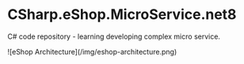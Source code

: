 # CSharp.eShop.MicroService.net8



C# code repository - learning developing complex micro service.



!\[eShop Architecture](/img/eshop-architecture.png)



